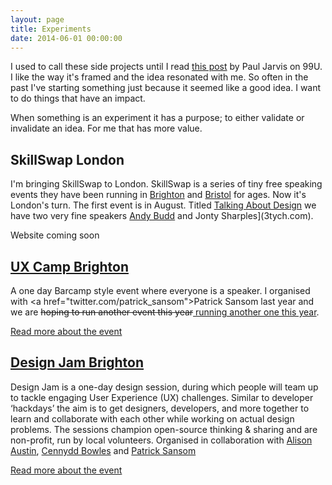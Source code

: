 ```yaml
---
layout: page
title: Experiments
date: 2014-06-01 00:00:00
---
```


I used to call these side projects until I read [this post][5] by Paul Jarvis on 99U. I like the way it's framed and the idea resonated with me. So often in the past I've starting something just because it seemed like a good idea. I want to do things that have an impact. 

When something is an experiment it has a purpose; to either validate or invalidate an idea. For me that has more value. 

## SkillSwap London

I'm bringing SkillSwap to London. SkillSwap is a series of tiny free speaking events they have been running in [Brighton](brighton.skillswap.org) and [Bristol](bristolskillswap.org) for ages. Now it's London's turn. The first event is in August. Titled [Talking About Design](skillswaplondon-august.eventbrite.co.uk) we have two very fine speakers [Andy Budd](andybudd.com) and Jonty Sharples](3tych.com).

Website coming soon

## [UX Camp Brighton][1] 

A one day Barcamp style event where everyone is a speaker. I organised with <a href=\"twitter.com/patrick_sansom\">Patrick Sansom</a> last year and we are <del>hoping to run another event this year</del>[ running another one this year][2]. 

[Read more about the event][3] 

## [Design Jam Brighton][4] 

Design Jam is a one-day design session, during which people will team up to tackle engaging User Experience (UX) challenges. Similar to developer ‘hackdays’ the aim is to get designers, developers, and more together to learn and collaborate with each other while working on actual design problems. The sessions champion open-source thinking & sharing and are non-profit, run by local volunteers. Organised in collaboration with [Alison Austin](twitter.com/alicenwondrlnd), [Cennydd Bowles](www.cennydd.co.uk) and [Patrick Sansom](twitter.com/patrick_sansom)

[Read more about the event][6]

 [1]: http://www.uxcampbrighton.org/
 [2]: http://www.uxcampbrighton.org/save-the-date-ux-camp-brighton-2012
 [3]: http://www.uxcampbrighton.org
 [4]: http://www.designjams.org/wiki/Design_Jam_Brighton
 [5]: http://99u.com/articles/17297/make-your-side-projects-wildly-succesful-treat-them-as-experiments
 [6]: http://www.designjams.org/wiki/Design_Jam_Brighton